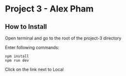 # Project 3 - Alex Pham

## How to Install

Open terminal and go to the root of the project-3 directory 

Enter following commands:
```
npm install
npm run dev
```

Click on the link next to Local
